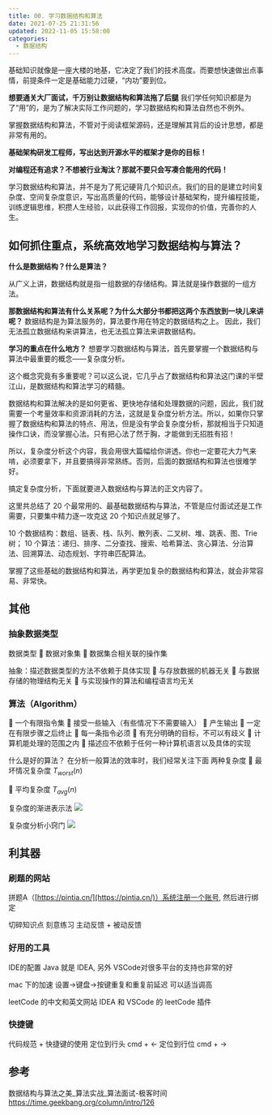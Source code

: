 ```yaml
---
title: 00. 学习数据结构和算法
date: 2021-07-25 21:31:56
updated: 2022-11-05 15:58:00
categories:
  - 数据结构
---
```


基础知识就像是一座大楼的地基，它决定了我们的技术高度。而要想快速做出点事情，前提条件一定是基础能力过硬，“内功”要到位。

**想要通关大厂面试，千万别让数据结构和算法拖了后腿**
我们学任何知识都是为了“用”的，是为了解决实际工作问题的，学习数据结构和算法自然也不例外。

掌握数据结构和算法，不管对于阅读框架源码，还是理解其背后的设计思想，都是非常有用的。

**基础架构研发工程师，写出达到开源水平的框架才是你的目标！**

**对编程还有追求？不想被行业淘汰？那就不要只会写凑合能用的代码！**

学习数据结构和算法，并不是为了死记硬背几个知识点。我们的目的是建立时间复杂度、空间复杂度意识，写出高质量的代码，能够设计基础架构，提升编程技能，训练逻辑思维，积攒人生经验，以此获得工作回报，实现你的价值，完善你的人生。

## 如何抓住重点，系统高效地学习数据结构与算法？

**什么是数据结构？什么是算法？**

从广义上讲，数据结构就是指一组数据的存储结构。算法就是操作数据的一组方法。

**那数据结构和算法有什么关系呢？为什么大部分书都把这两个东西放到一块儿来讲呢？**
数据结构是为算法服务的，算法要作用在特定的数据结构之上。 因此，我们无法孤立数据结构来讲算法，也无法孤立算法来讲数据结构。

**学习的重点在什么地方？**
想要学习数据结构与算法，首先要掌握一个数据结构与算法中最重要的概念——复杂度分析。

这个概念究竟有多重要呢？可以这么说，它几乎占了数据结构和算法这门课的半壁江山，是数据结构和算法学习的精髓。

数据结构和算法解决的是如何更省、更快地存储和处理数据的问题，因此，我们就需要一个考量效率和资源消耗的方法，这就是复杂度分析方法。所以，如果你只掌握了数据结构和算法的特点、用法，但是没有学会复杂度分析，那就相当于只知道操作口诀，而没掌握心法。只有把心法了然于胸，才能做到无招胜有招！

所以，复杂度分析这个内容，我会用很大篇幅给你讲透。你也一定要花大力气来啃，必须要拿下，并且要搞得非常熟练。否则，后面的数据结构和算法也很难学好。

搞定复杂度分析，下面就要进入数据结构与算法的正文内容了。

这里共总结了 20 个最常用的、最基础数据结构与算法，不管是应付面试还是工作需要，只要集中精力逐一攻克这 20 个知识点就足够了。

10 个数据结构：数组、链表、栈、队列、散列表、二叉树、堆、跳表、图、Trie 树；
10 个算法：递归、排序、二分查找、搜索、哈希算法、贪心算法、分治算法、回溯算法、动态规划、字符串匹配算法。

掌握了这些基础的数据结构和算法，再学更加复杂的数据结构和算法，就会非常容易、非常快。

## 其他

### 抽象数据类型

数据类型
 数据对象集
 数据集合相关联的操作集

抽象：描述数据类型的方法不依赖于具体实现
 与存放数据的机器无关
 与数据存储的物理结构无关
 与实现操作的算法和编程语言均无关

### 算法（Algorithm）

 一个有限指令集
 接受一些输入（有些情况下不需要输入）
 产生输出
 一定在有限步骤之后终止
 每一条指令必须
 有充分明确的目标，不可以有歧义
 计算机能处理的范围之内
 描述应不依赖于任何一种计算机语言以及具体的实现

什么是好的算法？
在分析一般算法的效率时，我们经常关注下面
两种复杂度
 最坏情况复杂度
$T_{worst}(n)$

 平均复杂度
$T_{avg}(n)$

复杂度的渐进表示法
![](https://upload-images.jianshu.io/upload_images/1662509-7afd847613c50706.png?imageMogr2/auto-orient/strip%7CimageView2/2/w/1240)

复杂度分析小窍门
![](https://upload-images.jianshu.io/upload_images/1662509-945c30df57bfe6fd.png?imageMogr2/auto-orient/strip%7CimageView2/2/w/1240)

## 利其器

### 刷题的网站
拼题A（[https://pintia.cn/](https://pintia.cn/)）系统注册一个账号, 然后进行绑定

切碎知识点
刻意练习
主动反馈 + 被动反馈

### 好用的工具

IDE的配置
Java 就是 IDEA, 另外 VSCode对很多平台的支持也非常的好

mac 下的加速
设置->键盘->按键重复和重复前延迟 可以适当调高

leetCode 的中文和英文网站
IDEA 和 VSCode 的 leetCode 插件

### 快捷键

代码规范 + 快捷键的使用
定位到行头 cmd + ←
定位到行位 cmd + →

## 参考

数据结构与算法之美_算法实战_算法面试-极客时间 https://time.geekbang.org/column/intro/126
